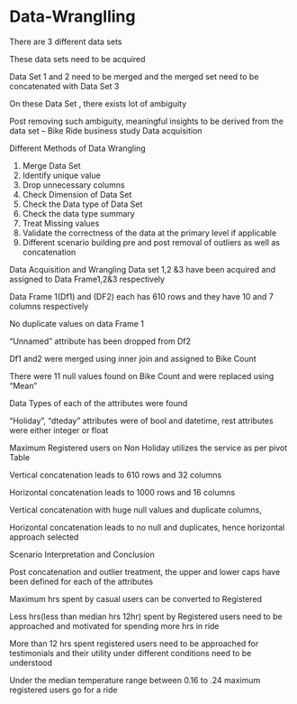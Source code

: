 # Data-Wranglling
 There are 3 different data sets 

 These data sets need to be acquired 

Data Set 1 and 2 need to be merged and the merged set need to be concatenated with Data Set 3

On these Data Set , there exists lot of ambiguity

 Post removing such ambiguity, meaningful insights to be derived from the data set – Bike Ride business study 
Data acquisition

Different Methods of Data Wrangling

1. Merge Data Set
2. Identify unique value
3. Drop unnecessary columns
4. Check Dimension of Data Set
5. Check the Data type of Data Set
6. Check the data type summary
7. Treat Missing values
8. Validate the correctness of the data at the primary level if applicable
9. Different scenario building pre and post removal of outliers as well as concatenation 

Data Acquisition and Wrangling
Data set 1,2 &3 have been acquired and assigned to Data Frame1,2&3 respectively 

 Data Frame 1(Df1) and (DF2) each has 610 rows and they have 10 and 7 columns respectively
 
No duplicate values on data Frame 1

“Unnamed” attribute has been dropped from Df2

 Df1 and2 were merged using inner join and assigned to Bike Count
 
There were 11 null values found on Bike Count and were replaced using “Mean”

 Data Types of each of the attributes were found
 
“Holiday”, “dteday” attributes were of bool and datetime, rest attributes were either integer or float

Maximum Registered users on Non Holiday utilizes the service as per pivot Table

 Vertical concatenation leads to 610 rows and 32 columns 
 
Horizontal concatenation leads to 1000 rows and 16 columns 

 Vertical concatenation with huge null values and duplicate columns, 
 
Horizontal concatenation leads to no null  and duplicates, hence horizontal approach selected

Scenario Interpretation and Conclusion 

  Post concatenation and outlier treatment, the upper and lower caps have been defined for each of the attributes 
  
Maximum hrs spent by casual users can be converted to Registered

Less hrs(less than median hrs 12hr) spent by Registered users need to be approached and motivated for spending more hrs in ride

More than 12 hrs spent registered users need to be approached for testimonials and their utility under different conditions need to be understood

Under the median temperature range between 0.16 to .24 maximum registered users go for a ride











